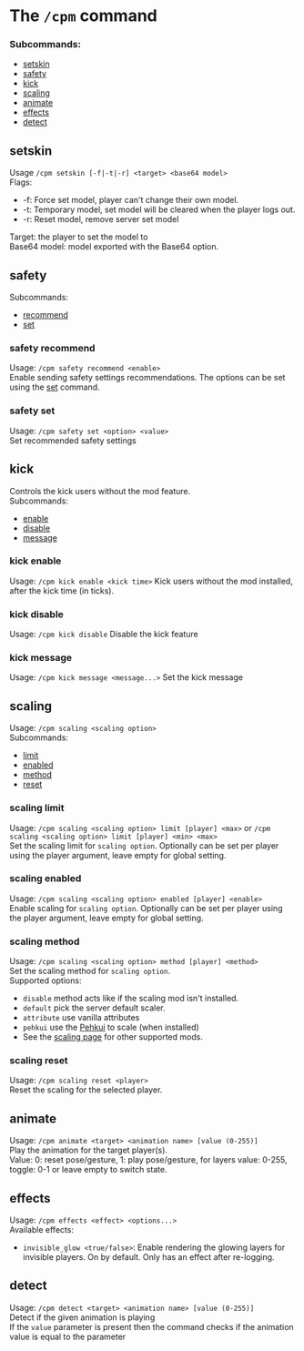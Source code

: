 # The `/cpm` command
### Subcommands:
* [setskin](#setskin)
* [safety](#safety)
* [kick](#kick)
* [scaling](#scaling)
* [animate](#animate)
* [effects](#effects)
* [detect](#detect)

## setskin
Usage `/cpm setskin [-f|-t|-r] <target> <base64 model>`  
Flags:
* -f: Force set model, player can't change their own model.
* -t: Temporary model, set model will be cleared when the player logs out.
* -r: Reset model, remove server set model

Target: the player to set the model to  
Base64 model: model exported with the Base64 option.

## safety
Subcommands:
* [recommend](#safety-recommend)
* [set](#safety-set)

### safety recommend
Usage: `/cpm safety recommend <enable>`  
Enable sending safety settings recommendations. The options can be set using the [set](#safety-set) command.

### safety set
Usage: `/cpm safety set <option> <value>`  
Set recommended safety settings

## kick
Controls the kick users without the mod feature.  
Subcommands:
* [enable](#kick-enable)
* [disable](#kick-disable)
* [message](#kick-message)

### kick enable
Usage: `/cpm kick enable <kick time>`
Kick users without the mod installed, after the kick time (in ticks).

### kick disable
Usage: `/cpm kick disable`
Disable the kick feature

### kick message
Usage: `/cpm kick message <message...>`
Set the kick message

## scaling
Usage: `/cpm scaling <scaling option>`  
Subcommands:
* [limit](#scaling-limit)
* [enabled](#scaling-enabled)
* [method](#scaling-method)
* [reset](#scaling-reset)

### scaling limit
Usage: `/cpm scaling <scaling option> limit [player] <max>` or `/cpm scaling <scaling option> limit [player] <min> <max>`  
Set the scaling limit for `scaling option`. Optionally can be set per player using the player argument, leave empty for global setting.

### scaling enabled
Usage: `/cpm scaling <scaling option> enabled [player] <enable>`  
Enable scaling for `scaling option`. Optionally can be set per player using the player argument, leave empty for global setting.

### scaling method
Usage: `/cpm scaling <scaling option> method [player] <method>`  
Set the scaling method for `scaling option`.  
Supported options:
* `disable` method acts like if the scaling mod isn't installed.  
* `default` pick the server default scaler.  
* `attribute` use vanilla attributes
* `pehkui` use the [Pehkui](https://github.com/tom5454/CustomPlayerModels/wiki/Scaling#pehkui) to scale (when installed)
* See the [scaling page](https://github.com/tom5454/CustomPlayerModels/wiki/Scaling) for other supported mods.

### scaling reset
Usage: `/cpm scaling reset <player>`  
Reset the scaling for the selected player.

## animate
Usage: `/cpm animate <target> <animation name> [value (0-255)]`  
Play the animation for the target player(s).  
Value: 0: reset pose/gesture, 1: play pose/gesture, for layers value: 0-255, toggle: 0-1 or leave empty to switch state.

## effects
Usage: `/cpm effects <effect> <options...>`  
Available effects:  
- `invisible_glow <true/false>`: Enable rendering the glowing layers for invisible players. On by default. Only has an effect after re-logging.  

## detect
Usage: `/cpm detect <target> <animation name> [value (0-255)]`  
Detect if the given animation is playing  
If the `value` parameter is present then the command checks if the animation value is equal to the parameter  

